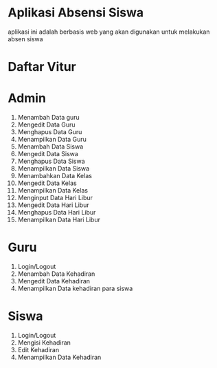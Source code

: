 # Aplikasi Absensi Siswa
aplikasi ini adalah berbasis web yang akan digunakan untuk melakukan absen siswa

# Daftar Vitur

# Admin
1. Menambah Data guru
2. Mengedit Data Guru
3. Menghapus Data Guru
4. Menampilkan Data Guru
5. Menambah Data Siswa
6. Mengedit Data Siswa
7. Menghapus Data Siswa
8. Menampilkan Data Siswa
9. Menambahkan Data Kelas
10. Mengedit Data Kelas
11. Menampilkan Data Kelas 
12. Menginput Data Hari Libur
13. Mengedit Data Hari Libur
14. Menghapus Data Hari Libur
15. Menampilkan Data Hari Libur

# Guru
1. Login/Logout
2. Menambah Data Kehadiran
3. Mengedit Data Kehadiran
4. Menampilkan Data kehadiran para siswa

# Siswa
1. Login/Logout
2. Mengisi Kehadiran
3. Edit Kehadiran
4. Menampilkan Data Kehadiran

